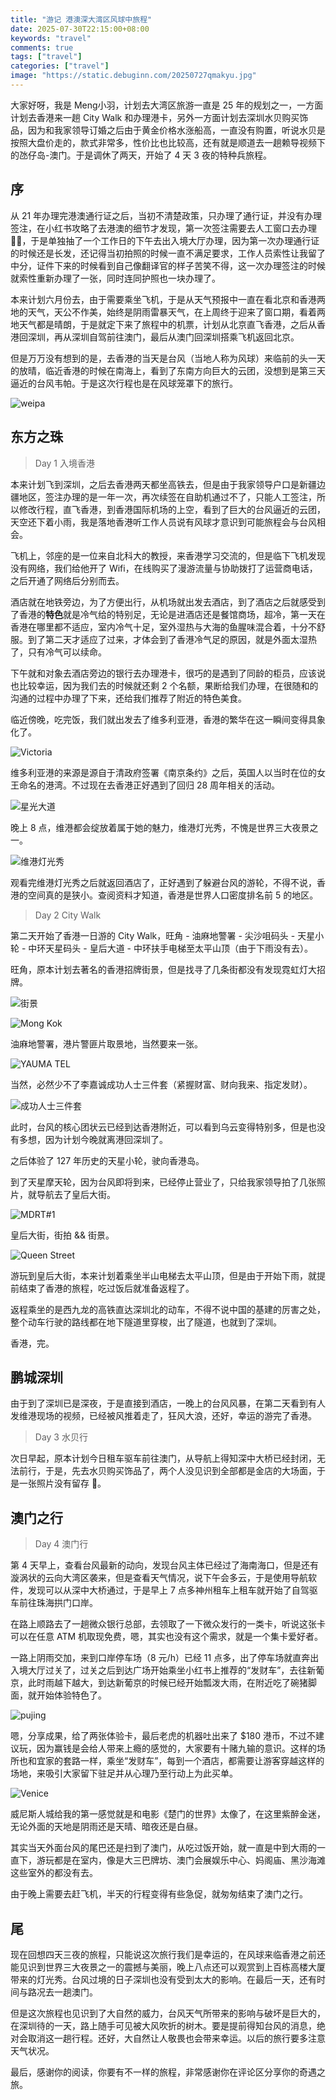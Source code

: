 ```yaml
---
title: "游记 港澳深大湾区风球中旅程"
date: 2025-07-30T22:15:00+08:00
keywords: "travel"
comments: true
tags: ["travel"]
categories: ["travel"]
image: "https://static.debuginn.com/20250727qmakyu.jpg"
---
```


大家好呀，我是 Meng小羽，计划去大湾区旅游一直是 25 年的规划之一，一方面计划去香港来一趟 City Walk 和办理港卡，另外一方面计划去深圳水贝购买饰品，因为和我家领导订婚之后由于黄金价格水涨船高，一直没有购置，听说水贝是按照大盘价走的，款式非常多，性价比也比较高，还有就是顺道去一趟赖导视频下的氹仔岛-澳门。于是调休了两天，开始了 4 天 3 夜的特种兵旅程。

## 序

从 21 年办理完港澳通行证之后，当初不清楚政策，只办理了通行证，并没有办理签注，在小红书攻略了去港澳的细节才发现，第一次签注需要去人工窗口去办理 🤦‍♂️，于是单独抽了一个工作日的下午去出入境大厅办理，因为第一次办理通行证的时候还是长发，还记得当初拍照的时候一直不满足要求，工作人员索性让我留了中分，证件下来的时候看到自己像翻译官的样子苦笑不得，这一次办理签注的时候就索性重新办理了一张，同时连同护照也一块办理了。

本来计划六月份去，由于需要乘坐飞机，于是从天气预报中一直在看北京和香港两地的天气，天公不作美，始终是阴雨雷暴天气，在上周终于迎来了窗口期，看着两地天气都是晴朗，于是就定下来了旅程中的机票，计划从北京直飞香港，之后从香港回深圳，再从深圳自驾前往澳门，最后从澳门回深圳搭乘飞机返回北京。

但是万万没有想到的是，去香港的当天是台风（当地人称为风球）来临前的头一天的放晴，临近香港的时候在南海上，看到了东南方向巨大的云团，没想到是第三天逼近的台风韦帕。于是这次行程也是在风球笼罩下的旅行。

![weipa](https://static.debuginn.com/20250727VAMl2u.jpg)

## 东方之珠

> Day 1 入境香港

本来计划飞到深圳，之后去香港两天都坐高铁去，但是由于我家领导户口是新疆边疆地区，签注办理的是一年一次，再次续签在自助机通过不了，只能人工签注，所以修改行程，直飞香港，到香港国际机场的上空，看到了巨大的台风逼近的云团，天空还下着小雨，我是落地香港听工作人员说有风球才意识到可能旅程会与台风相会。

飞机上，邻座的是一位来自北科大的教授，来香港学习交流的，但是临下飞机发现没有网络，我们给他开了 Wifi，在线购买了漫游流量与协助拨打了运营商电话，之后开通了网络后分别而去。

酒店就在地铁旁边，为了方便出行，从机场就出发去酒店，到了酒店之后就感受到了香港的**特色**就是冷气给的特别足，无论是进酒店还是餐馆商场，超冷，第一天在香港在哪里都不适应，室内冷气十足，室外湿热与大海的鱼腥味混合着，十分不舒服。到了第二天才适应了过来，才体会到了香港冷气足的原因，就是外面太湿热了，只有冷气可以续命。

下午就和对象去酒店旁边的银行去办理港卡，很巧的是遇到了同龄的柜员，应该说也比较幸运，因为我们去的时候就还剩 2 个名额，果断给我们办理，在很随和的沟通的过程中办理了下来，还给我们推荐了附近的特色美食。

临近傍晚，吃完饭，我们就出发去了维多利亚港，香港的繁华在这一瞬间变得具象化了。

![Victoria](https://static.debuginn.com/20250727qmakyu.jpg)

维多利亚港的来源是源自于清政府签署《南京条约》之后，英国人以当时在位的女王命名的港湾。不过现在去香港正好遇到了回归 28 周年相关的活动。

![星光大道](https://static.debuginn.com/20250727GtRCLs.jpg)

晚上 8 点，维港都会绽放着属于她的魅力，维港灯光秀，不愧是世界三大夜景之一。

![维港灯光秀](https://static.debuginn.com/202507270CNTuI.jpg)

观看完维港灯光秀之后就返回酒店了，正好遇到了躲避台风的游轮，不得不说，香港的空间真的是狭小。查阅资料才知道，香港是世界人口密度排名前 5 的地区。

> Day 2 City Walk

第二天开始了香港一日游的 City Walk，旺角 - 油麻地警署 - 尖沙咀码头 - 天星小轮 - 中环天星码头 - 皇后大道 - 中环扶手电梯至太平山顶（由于下雨没有去）。

旺角，原本计划去著名的香港招牌街景，但是找寻了几条街都没有发现霓虹灯大招牌。

![街景](https://static.debuginn.com/202507277MVmvP.jpg)

![Mong Kok](https://static.debuginn.com/20250727wwttMl.jpg)

油麻地警署，港片警匪片取景地，当然要来一张。

![YAUMA TEL](https://static.debuginn.com/20250727NfXg9d.jpg)

当然，必然少不了李嘉诚成功人士三件套（紧握财富、财向我来、指定发财）。

![成功人士三件套](https://static.debuginn.com/20250727mFaxUT.jpg)

此时，台风的核心团状云已经到达香港附近，可以看到乌云变得特别多，但是也没有多想，因为计划今晚就离港回深圳了。

之后体验了 127 年历史的天星小轮，驶向香港岛。

到了天星摩天轮，因为台风即将到来，已经停止营业了，只给我家领导拍了几张照片，就导航去了皇后大街。

![MDRT#1](https://static.debuginn.com/20250727JIEcHb.jpg)

皇后大街，街拍 && 街景。

![Queen Street](https://static.debuginn.com/20250727z5tM0j.jpg)

游玩到皇后大街，本来计划着乘坐半山电梯去太平山顶，但是由于开始下雨，就提前结束了香港的旅程，吃过饭后就准备返程了。

返程乘坐的是西九龙的高铁直达深圳北的动车，不得不说中国的基建的厉害之处，整个动车行驶的路线都在地下隧道里穿梭，出了隧道，也就到了深圳。

香港，完。

## 鹏城深圳

由于到了深圳已是深夜，于是直接到酒店，一晚上的台风风暴，在第二天看到有人发维港现场的视频，已经被风推着走了，狂风大浪，还好，幸运的游完了香港。

> Day 3 水贝行

次日早起，原本计划今日租车驱车前往澳门，从导航上得知深中大桥已经封闭，无法前行，于是，先去水贝购买饰品了，两个人没见识到全部都是金店的大场面，于是一张照片没有留存 👀。

## 澳门之行

> Day 4 澳门行

第 4 天早上，查看台风最新的动向，发现台风主体已经过了海南海口，但是还有漩涡状的云向大湾区袭来，但是查看天气情况，说下午会多云，于是使用导航软件，发现可以从深中大桥通过，于是早上 7 点多神州租车上租车就开始了自驾驱车前往珠海拱门口岸。

在路上顺路去了一趟微众银行总部，去领取了一下微众发行的一类卡，听说这张卡可以在任意 ATM 机取现免费，嗯，其实也没有这个需求，就是一个集卡爱好者。

一路上阴雨交加，来到口岸停车场（8 元/h）已经 11 点多，出了停车场就直奔出入境大厅过关了，过关之后到达广场开始乘坐小红书上推荐的“发财车”，去往新葡京，此时雨越下越大，到达新葡京的时候已经开始瓢泼大雨，在附近吃了碗猪脚面，就开始体验特色了。

![pujing](https://static.debuginn.com/20250729acU5jX.jpg)

嗯，分享成果，给了两张体验卡，最后老虎的机器吐出来了 $180 港币，不过不建议玩，因为赢钱是会给人带来上瘾的感觉的，大家要有十赌九输的意识。这样的场所也和宜家的套路一样，乘坐“发财车”，每到一个酒店，都需要让游客穿越这样的场地，来吸引大家留下驻足并从心理乃至行动上为此买单。

![Venice](https://static.debuginn.com/20250729DMMU5T.jpg)

威尼斯人城给我的第一感觉就是和电影《楚门的世界》太像了，在这里紫醉金迷，无论外面的天地是阴雨还是天晴、暗夜还是白昼。

其实当天外面台风的尾巴还是扫到了澳门，从吃过饭开始，就一直是中到大雨的一直下，游玩都是在室内，像是大三巴牌坊、澳门会展娱乐中心、妈阁庙、黑沙海滩这些室外的都没有去。

由于晚上需要去赶飞机，半天的行程变得有些急促，就匆匆结束了澳门之行。

## 尾

现在回想四天三夜的旅程，只能说这次旅行我们是幸运的，在风球来临香港之前还能见识到世界三大夜景之一的震撼与美丽，晚上八点还可以观赏到上百栋高楼大厦带来的灯光秀。台风过境的日子深圳也没有受到太大的影响。在最后一天，还有时间与路况去一趟澳门。

但是这次旅程也见识到了大自然的威力，台风天气所带来的影响与破坏是巨大的，在深圳待的一天，路上随手可见被大风吹折的树木。要是提前得知台风的消息，绝对会取消这一趟行程。还好，大自然让人敬畏也会带来幸运。以后的旅行要多注意天气状况。

最后，感谢你的阅读，你要有不一样的旅程，非常感谢你在评论区分享你的奇遇之旅。